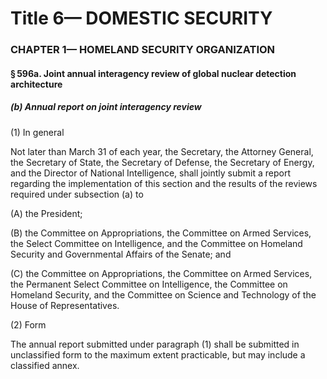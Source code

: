 
# Title 6— DOMESTIC SECURITY
### CHAPTER 1— HOMELAND SECURITY ORGANIZATION
#### § 596a. Joint annual interagency review of global nuclear detection architecture
##### (b) Annual report on joint interagency review

(1) In general

Not later than March 31 of each year, the Secretary, the Attorney General, the Secretary of State, the Secretary of Defense, the Secretary of Energy, and the Director of National Intelligence, shall jointly submit a report regarding the implementation of this section and the results of the reviews required under subsection (a) to

(A) the President;

(B) the Committee on Appropriations, the Committee on Armed Services, the Select Committee on Intelligence, and the Committee on Homeland Security and Governmental Affairs of the Senate; and

(C) the Committee on Appropriations, the Committee on Armed Services, the Permanent Select Committee on Intelligence, the Committee on Homeland Security, and the Committee on Science and Technology of the House of Representatives.

(2) Form

The annual report submitted under paragraph (1) shall be submitted in unclassified form to the maximum extent practicable, but may include a classified annex.
